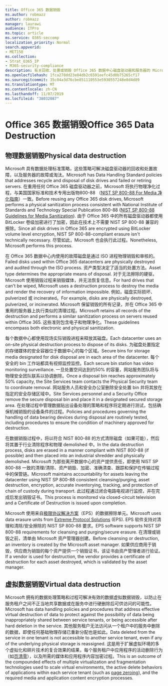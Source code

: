 ```yaml
---
title: Office 365 数据销毁
ms.author: robmazz
author: robmazz
manager: laurawi
audience: ITPro
ms.topic: article
ms.service: O365-seccomp
localization_priority: Normal
search.appverid:
- MET150
ms.collection:
- Strat_O365_IP
- M365-security-compliance
description: 有关回收、处置或销毁 Office 365 数据中心磁盘驱动器和服务器的 Microsoft 策略的概述。
ms.openlocfilehash: 1fca278dd23e84db2c6591eefc45d0b75265cf17
ms.sourcegitcommit: 35c04a3d76cbe851110553e5930557248e8d4d89
ms.translationtype: MT
ms.contentlocale: zh-CN
ms.lasthandoff: 11/07/2019
ms.locfileid: "38032087"
---
```

# <a name="office-365-data-destruction"></a><span data-ttu-id="17fe0-103">Office 365 数据销毁</span><span class="sxs-lookup"><span data-stu-id="17fe0-103">Office 365 Data Destruction</span></span>

## <a name="physical-data-destruction"></a><span data-ttu-id="17fe0-104">物理数据销毁</span><span class="sxs-lookup"><span data-stu-id="17fe0-104">Physical data destruction</span></span>

<span data-ttu-id="17fe0-105">Microsoft 具有数据处理标准策略，这些策略可解决磁盘驱动器的回收和处置故障，以及服务器的故障或淘汰。</span><span class="sxs-lookup"><span data-stu-id="17fe0-105">Microsoft has Data Handling Standard policies that addresses recycle and disposal of disk drives and failed or retiring servers.</span></span> <span data-ttu-id="17fe0-106">在重用任何 Office 365 磁盘驱动器之前，Microsoft 将执行物理净化过程，与美国国家标准和技术专用出版物800-88 （[NIST SP 800-88 For Media 净化指南](https://nvlpubs.nist.gov/nistpubs/SpecialPublications/NIST.SP.800-88r1.pdf)）一致。</span><span class="sxs-lookup"><span data-stu-id="17fe0-106">Before reusing any Office 365 disk drives, Microsoft performs a physical sanitization process consistent with National Institute of Standards and Technology Special Publication 800-88 ([NIST SP 800-88 Guidelines for Media Sanitization](https://nvlpubs.nist.gov/nistpubs/SpecialPublications/NIST.SP.800-88r1.pdf)).</span></span> <span data-ttu-id="17fe0-107">由于 Office 365 中的所有磁盘驱动器都使用 BitLocker 卷级加密进行了加密，因此在技术上不需要 NIST SP 800-88 兼容的擦除。</span><span class="sxs-lookup"><span data-stu-id="17fe0-107">Since all disk drives in Office 365 are encrypted using BitLocker volume level encryption, NIST SP 800-88-compliant erasure isn't technically necessary.</span></span> <span data-ttu-id="17fe0-108">尽管如此，Microsoft 也会执行此过程。</span><span class="sxs-lookup"><span data-stu-id="17fe0-108">Nonetheless, Microsoft performs this process.</span></span>

<span data-ttu-id="17fe0-109">在 Office 365 数据中心内使用的故障磁盘是通过 ISO 进程物理销毁和审核的。</span><span class="sxs-lookup"><span data-stu-id="17fe0-109">Failed disks used within Office 365 datacenters are physically destroyed and audited through the ISO process.</span></span> <span data-ttu-id="17fe0-110">资产类型决定了适当的处置方法。</span><span class="sxs-lookup"><span data-stu-id="17fe0-110">Asset type determines the appropriate means of disposal.</span></span> <span data-ttu-id="17fe0-111">对于无法擦除的硬驱，Microsoft 使用销毁过程来销毁媒体，并无法恢复信息。</span><span class="sxs-lookup"><span data-stu-id="17fe0-111">For hard drives that can't be wiped, Microsoft uses a destruction process to destroy the media and render the recovery of information impossible.</span></span> <span data-ttu-id="17fe0-112">例如，磁盘实际损坏、pulverized 或 incinerated。</span><span class="sxs-lookup"><span data-stu-id="17fe0-112">For example, disks are physically destroyed, pulverized, or incinerated.</span></span> <span data-ttu-id="17fe0-113">Microsoft 保留销毁的所有记录，并在 Office 365 中重用的服务器上执行类似的清理过程。</span><span class="sxs-lookup"><span data-stu-id="17fe0-113">Microsoft retains all records of the destruction and performs a similar sanitization process on servers reused within Office 365.</span></span> <span data-ttu-id="17fe0-114">这些准则包含电子和物理净化。</span><span class="sxs-lookup"><span data-stu-id="17fe0-114">These guidelines encompass both electronic and physical sanitization.</span></span>

<span data-ttu-id="17fe0-115">每个数据中心都使用现场实际销毁进程来释放其磁盘。</span><span class="sxs-lookup"><span data-stu-id="17fe0-115">Each datacenter uses an on-site physical destruction process to dispose of its disks.</span></span> <span data-ttu-id="17fe0-116">为磁盘处置指定的存储媒体的安全容器位于数据中心的每个区域。</span><span class="sxs-lookup"><span data-stu-id="17fe0-116">Secure bins for storage media designated for disk disposal are in each area of the datacenter.</span></span> <span data-ttu-id="17fe0-117">每个安全的 bin 工作站都具有视频监控监控。</span><span class="sxs-lookup"><span data-stu-id="17fe0-117">Each secure bin station has video monitoring surveillance.</span></span> <span data-ttu-id="17fe0-118">一旦处置空间达到约50% 的容量，网站服务团队将与物理安全团队联系以协调删除。</span><span class="sxs-lookup"><span data-stu-id="17fe0-118">Once a disposal bin reaches approximately 50% capacity, the Site Services team contacts the Physical Security team to coordinate removal.</span></span> <span data-ttu-id="17fe0-119">网站服务人员和安全办公室删除安全处置 bin 并将其放在指定的安全存储区域中。</span><span class="sxs-lookup"><span data-stu-id="17fe0-119">Site Services personnel and a Security Office remove the secure disposal bin and place it in a designated secured storage area.</span></span> <span data-ttu-id="17fe0-120">在处理过程中管理数据贴出设备处理的策略和程序将定期进行测试，包括确保机械销毁的设备条件的过程。</span><span class="sxs-lookup"><span data-stu-id="17fe0-120">Policies and procedures governing the handling of data bearing devices during disposal are routinely tested, including procedures to ensure the condition of machinery approved for destruction.</span></span>

<span data-ttu-id="17fe0-121">在数据销毁过程中，将以符合 NIST 800-88 的方式清除磁盘（如果可能），然后将其置于行业清除程序和物理 demolished 中。</span><span class="sxs-lookup"><span data-stu-id="17fe0-121">In the data destruction process, disks are erased in a manner compliant with NIST 800-88 (if possible) and then placed into an industrial shredder and physically demolished.</span></span> <span data-ttu-id="17fe0-122">Microsoft 为那些离开数据中心的资产提供责任，即使用 NIST SP 800-88 一致的清理/清除、资产销毁、加密、准确清查、跟踪和保护在传输过程中的保管链。</span><span class="sxs-lookup"><span data-stu-id="17fe0-122">Microsoft maintains accountability for assets leaving the datacenter using NIST SP 800-88 consistent cleansing/purging, asset destruction, encryption, accurate inventorying, tracking, and protection of chain of custody during transport.</span></span> <span data-ttu-id="17fe0-123">此过程通过闭合电路电视进行监控，并在完成后发出销毁证书。</span><span class="sxs-lookup"><span data-stu-id="17fe0-123">This process is monitored via closed-circuit television and a Certificate of Destruction is issued upon completion.</span></span>

<span data-ttu-id="17fe0-124">Microsoft 使用来自[极限协议解决方案](https://www.enterprisedataerasure.com/)（EPS）的数据擦除单元。</span><span class="sxs-lookup"><span data-stu-id="17fe0-124">Microsoft uses data erasure units from [Extreme Protocol Solutions](https://www.enterprisedataerasure.com/) (EPS).</span></span> <span data-ttu-id="17fe0-125">EPS 软件支持对清理和清除/安全擦除的 NIST SP 800-88 要求。</span><span class="sxs-lookup"><span data-stu-id="17fe0-125">EPS software supports NIST SP 800-88 requirements for cleansing and purging/secure erasure.</span></span> <span data-ttu-id="17fe0-126">在清理或销毁之前，清单由 Microsoft 资产管理器创建。</span><span class="sxs-lookup"><span data-stu-id="17fe0-126">Before cleansing or destruction, an inventory is created by the Microsoft asset manager.</span></span> <span data-ttu-id="17fe0-127">如果供应商用于销毁，供应商为销毁的每个资产提供一个销毁证书，该证书由资产管理者进行验证。</span><span class="sxs-lookup"><span data-stu-id="17fe0-127">If a vendor is used for destruction, the vendor provides a certificate of destruction for each asset destroyed, which is validated by the asset manager.</span></span>

## <a name="virtual-data-destruction"></a><span data-ttu-id="17fe0-128">虚拟数据销毁</span><span class="sxs-lookup"><span data-stu-id="17fe0-128">Virtual data destruction</span></span>

<span data-ttu-id="17fe0-129">Microsoft 拥有的数据处理策略和过程可解决有效的数据虚拟数据销毁，以防止在服务租户之间不正当地共享数据或在服务中进行硬删除后可供访问的可能性。</span><span class="sxs-lookup"><span data-stu-id="17fe0-129">Microsoft has data handling policies and procedures that address effective virtual destruction of data to protect against the possibility of data being inappropriately shared between service tenants, or being accessible after hard deletion in the service.</span></span> <span data-ttu-id="17fe0-130">其他服务租户无法访问从一个租户中的服务中删除的数据，即使任何基础物理存储已重新分配也是如此。</span><span class="sxs-lookup"><span data-stu-id="17fe0-130">Data deleted from the service in one tenant is not accessible to another service tenant, even if any of the underlying physical storage is reassigned.</span></span> <span data-ttu-id="17fe0-131">这是用于扩展虚拟环境的多个虚拟化和碎片技术的复合效果的结果，每个服务租户中应用程序的活动删除行为（如[页清零](https://docs.microsoft.com/office365/securitycompliance/office-365-exchange-online-data-deletion#page-zeroing)），以及所需的媒体和应用程序内容加密过程。</span><span class="sxs-lookup"><span data-stu-id="17fe0-131">This is an outcome of the compounded effects of multiple virtualization and fragmentation technologies used to scale virtual environments, the active delete behaviors of applications within each service tenant (such as [page zeroing](https://docs.microsoft.com/office365/securitycompliance/office-365-exchange-online-data-deletion#page-zeroing)), and the required media and application content encryption processes.</span></span>